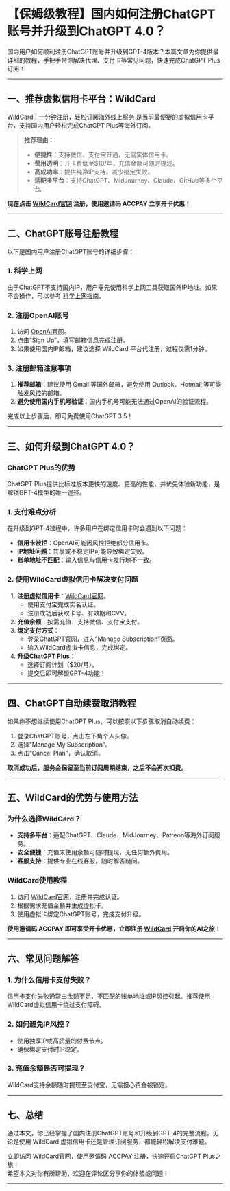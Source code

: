 # 【保姆级教程】国内如何注册ChatGPT账号并升级到ChatGPT 4.0？

国内用户如何顺利注册ChatGPT账号并升级到GPT-4版本？本篇文章为你提供最详细的教程，手把手带你解决代理、支付卡等常见问题，快速完成ChatGPT Plus订阅！

---

## 一、推荐虚拟信用卡平台：WildCard

[WildCard | 一分钟注册，轻松订阅海外线上服务](https://bit.ly/bewildcard) 是当前最便捷的虚拟信用卡平台，支持国内用户轻松完成ChatGPT Plus等海外订阅。

> **推荐理由**：
> - **便捷性**：支持微信、支付宝开通，无需实体信用卡。
> - **费用透明**：开卡费低至$10/年，充值金额可随时提现。
> - **高成功率**：提供纯净IP支持，减少绑定失败。
> - **适配多平台**：支持ChatGPT、MidJourney、Claude、GitHub等多个平台。

**现在点击 [WildCard官网](https://bit.ly/bewildcard) 注册，使用邀请码 ACCPAY 立享开卡优惠！**

---

## 二、ChatGPT账号注册教程

以下是国内用户注册ChatGPT账号的详细步骤：

### 1. 科学上网
由于ChatGPT不支持国内IP，用户需先使用科学上网工具获取国外IP地址。如果不会操作，可以参考 [科学上网指南](https://www.52xcjs.xyz/auth/register?code=thvte3vwOqnbb77E)。

### 2. 注册OpenAI账号
1. 访问 [OpenAI官网](https://chat.openai.com)。
2. 点击“Sign Up”，填写邮箱信息完成注册。
3. 如果使用国内IP邮箱，建议选择 WildCard 平台代注册，过程仅需1分钟。

### 3. 注册邮箱注意事项
1. **推荐邮箱**：建议使用 Gmail 等国外邮箱，避免使用 Outlook、Hotmail 等可能触发风控的邮箱。
2. **避免使用国内手机号验证**：国内手机号可能无法通过OpenAI的验证流程。

完成以上步骤后，即可免费使用ChatGPT 3.5！

---

## 三、如何升级到ChatGPT 4.0？

### ChatGPT Plus的优势
ChatGPT Plus提供比标准版本更快的速度、更高的性能，并优先体验新功能，是解锁GPT-4模型的唯一途径。

### 1. 支付难点分析
在升级到GPT-4过程中，许多用户在绑定信用卡时会遇到以下问题：
- **信用卡被拒**：OpenAI可能因风控拒绝部分信用卡。
- **IP地址问题**：共享或不稳定IP可能导致绑定失败。
- **账单地址不匹配**：输入信息与信用卡发行地不一致。

### 2. 使用WildCard虚拟信用卡解决支付问题
1. **注册虚拟信用卡**：[WildCard官网](https://bit.ly/bewildcard)。
   - 使用支付宝完成实名认证。
   - 注册成功后获取卡号、有效期和CVV。
2. **充值余额**：按需充值，支持微信、支付宝支付。
3. **绑定支付方式**：
   - 登录ChatGPT官网，进入“Manage Subscription”页面。
   - 输入WildCard虚拟卡信息，完成绑定。
4. **升级ChatGPT Plus**：
   - 选择订阅计划（$20/月）。
   - 提交后即可解锁GPT-4功能！

---

## 四、ChatGPT自动续费取消教程

如果你不想继续使用ChatGPT Plus，可以按照以下步骤取消自动续费：

1. 登录ChatGPT账号，点击左下角个人头像。
2. 选择“Manage My Subscription”。
3. 点击“Cancel Plan”，确认取消。

**取消成功后，服务会保留至当前订阅周期结束，之后不会再次扣费。**

---

## 五、WildCard的优势与使用方法

### 为什么选择WildCard？
- **支持多平台**：适配ChatGPT、Claude、MidJourney、Patreon等海外订阅服务。
- **安全便捷**：充值未使用余额可随时提现，无任何额外费用。
- **客服支持**：提供专业在线客服，随时解答疑问。

### WildCard使用教程
1. 访问 [WildCard官网](https://bit.ly/bewildcard)，注册并完成认证。
2. 根据需求充值金额并生成虚拟卡。
3. 使用虚拟卡绑定ChatGPT账号，完成支付升级。

**使用邀请码 ACCPAY 即可享受开卡优惠，立即注册 [WildCard](https://bit.ly/bewildcard) 开启你的AI之旅！**

---

## 六、常见问题解答

### 1. 为什么信用卡支付失败？
信用卡支付失败通常由余额不足、不匹配的账单地址或IP风控引起。推荐使用WildCard虚拟信用卡绕过支付障碍。

### 2. 如何避免IP风控？
- 使用独享IP或高质量的付费节点。
- 确保绑定支付时IP稳定。

### 3. 充值余额是否可提现？
WildCard支持余额随时提现至支付宝，无需担心资金被锁定。

---

## 七、总结

通过本文，你已经掌握了国内注册ChatGPT账号和升级到GPT-4的完整流程。无论是使用 WildCard 虚拟信用卡还是管理订阅服务，都能轻松解决支付难题。

立即访问 [WildCard官网](https://bit.ly/bewildcard)，使用邀请码 ACCPAY 注册，快速开启ChatGPT Plus之旅！  
希望本文对你有所帮助，欢迎在评论区分享你的体验或问题！

---
